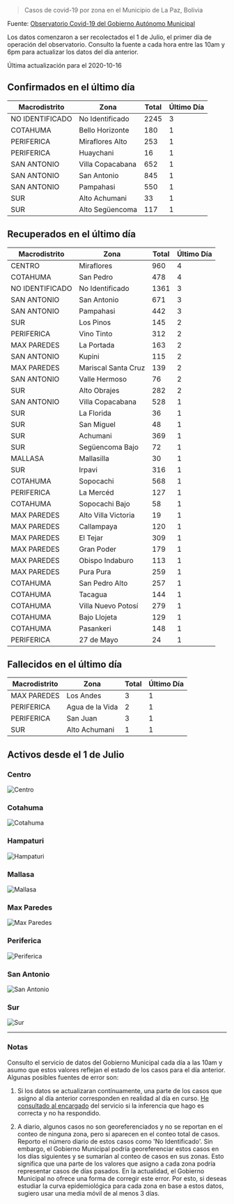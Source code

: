 > Casos de covid-19 por zona en el Municipio de La Paz, Bolivia

Fuente: [Observatorio Covid-19 del Gobierno Autónomo Municipal](http://observatoriocovid19.lapaz.bo/observatorio/index.php/datos-abiertos-covid)

Los datos comenzaron a ser recolectados el 1 de Julio, el primer día de operación del observatorio. Consulto la fuente a cada hora entre las 10am y 6pm para actualizar los datos del día anterior.

Última actualización para el 2020-10-16

## Confirmados en el último día

| Macrodistrito   | Zona             |   Total |   Último Día |
|-----------------|------------------|---------|--------------|
| NO IDENTIFICADO | No Identificado  |    2245 |            3 |
| COTAHUMA        | Bello Horizonte  |     180 |            1 |
| PERIFERICA      | Miraflores Alto  |     253 |            1 |
| PERIFERICA      | Huaychani        |      16 |            1 |
| SAN ANTONIO     | Villa Copacabana |     652 |            1 |
| SAN ANTONIO     | San Antonio      |     845 |            1 |
| SAN ANTONIO     | Pampahasi        |     550 |            1 |
| SUR             | Alto Achumani    |      33 |            1 |
| SUR             | Alto Següencoma  |     117 |            1 |

## Recuperados en el último día

| Macrodistrito   | Zona                |   Total |   Último Día |
|-----------------|---------------------|---------|--------------|
| CENTRO          | Miraflores          |     960 |            4 |
| COTAHUMA        | San Pedro           |     478 |            4 |
| NO IDENTIFICADO | No Identificado     |    1361 |            3 |
| SAN ANTONIO     | San Antonio         |     671 |            3 |
| SAN ANTONIO     | Pampahasi           |     442 |            3 |
| SUR             | Los Pinos           |     145 |            2 |
| PERIFERICA      | Vino Tinto          |     312 |            2 |
| MAX PAREDES     | La Portada          |     163 |            2 |
| SAN ANTONIO     | Kupini              |     115 |            2 |
| MAX PAREDES     | Mariscal Santa Cruz |     139 |            2 |
| SAN ANTONIO     | Valle Hermoso       |      76 |            2 |
| SUR             | Alto Obrajes        |     282 |            2 |
| SAN ANTONIO     | Villa Copacabana    |     528 |            1 |
| SUR             | La Florida          |      36 |            1 |
| SUR             | San Miguel          |      48 |            1 |
| SUR             | Achumani            |     369 |            1 |
| SUR             | Següencoma Bajo     |      72 |            1 |
| MALLASA         | Mallasilla          |      30 |            1 |
| SUR             | Irpavi              |     316 |            1 |
| COTAHUMA        | Sopocachi           |     568 |            1 |
| PERIFERICA      | La Mercéd           |     127 |            1 |
| COTAHUMA        | Sopocachi Bajo      |      58 |            1 |
| MAX PAREDES     | Alto Villa Victoria |      19 |            1 |
| MAX PAREDES     | Callampaya          |     120 |            1 |
| MAX PAREDES     | El Tejar            |     309 |            1 |
| MAX PAREDES     | Gran Poder          |     179 |            1 |
| MAX PAREDES     | Obispo Indaburo     |     113 |            1 |
| MAX PAREDES     | Pura Pura           |     259 |            1 |
| COTAHUMA        | San Pedro Alto      |     257 |            1 |
| COTAHUMA        | Tacagua             |     144 |            1 |
| COTAHUMA        | Villa Nuevo Potosí  |     279 |            1 |
| COTAHUMA        | Bajo Llojeta        |     129 |            1 |
| COTAHUMA        | Pasankeri           |     148 |            1 |
| PERIFERICA      | 27 de Mayo          |      24 |            1 |

## Fallecidos en el último día

| Macrodistrito   | Zona            |   Total |   Último Día |
|-----------------|-----------------|---------|--------------|
| MAX PAREDES     | Los Andes       |       3 |            1 |
| PERIFERICA      | Agua de la Vida |       2 |            1 |
| PERIFERICA      | San Juan        |       3 |            1 |
| SUR             | Alto Achumani   |       1 |            1 |

## Activos desde el 1 de Julio

### Centro

![Centro](plots/activos_centro.png)

### Cotahuma

![Cotahuma](plots/activos_cotahuma.png)

### Hampaturi

![Hampaturi](plots/activos_hampaturi.png)

### Mallasa

![Mallasa](plots/activos_mallasa.png)

### Max Paredes

![Max Paredes](plots/activos_max_paredes.png)

### Periferica

![Periferica](plots/activos_periferica.png)

### San Antonio

![San Antonio](plots/activos_san_antonio.png)

### Sur

![Sur](plots/activos_sur.png)

---

### Notas

Consulto el servicio de datos del Gobierno Municipal cada día a las 10am y asumo que estos valores reflejan el estado de los casos para el día anterior. Algunas posibles fuentes de error son:

1. Si los datos se actualizaran contínuamente, una parte de los casos que asigno al día anterior corresponden en realidad al día en curso. [He consultado al encargado](https://twitter.com/mauforonda/status/1278727234765959168) del servicio si la inferencia que hago es correcta y no ha respondido.

2. A diario, algunos casos no son georeferenciados y no se reportan en el conteo de ninguna zona, pero sí aparecen en el conteo total de casos. Reporto el número diario de estos casos como 'No Identificado'.  Sin embargo, el Gobierno Municipal podría georeferenciar estos casos en los días siguientes y se sumarían al conteo de casos en sus zonas. Esto significa que una parte de los valores que asigno a cada zona podría representar casos de días pasados. En la actualidad, el Gobierno Municipal no ofrece una forma de corregir este error. Por esto, si deseas estudiar la curva epidemiológica para cada zona en base a estos datos, sugiero usar una media móvil de al menos 3 días.
